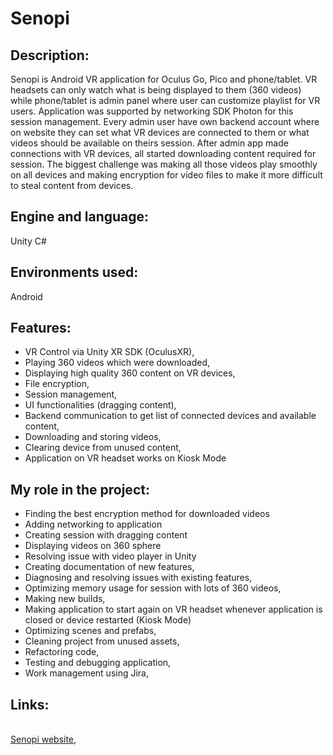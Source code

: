 # Senopi

<h2>Description:</h2>
Senopi is Android VR application for Oculus Go, Pico and phone/tablet. VR headsets can only watch what is being displayed to them (360 videos) while phone/tablet is admin panel where user can customize playlist for VR users. Application was supported by networking SDK Photon for this session management. Every admin user have own backend account where on website they can set what VR devices are connected to them or what videos should be available on theirs session. After admin app made connections with VR devices, all started downloading content required for session. The biggest challenge was making all those videos play smoothly on all devices and making encryption for video files to make it more difficult to steal content from devices.

<h2>Engine and language:</h2>
Unity C#

<h2>Environments used:</h2>
Android

<h2>Features:</h2>

- VR Control via Unity XR SDK (OculusXR),
- Playing 360 videos which were downloaded,
- Displaying high quality 360 content on VR devices,
- File encryption,
- Session management,
- UI functionalities (dragging content),
- Backend communication to get list of connected devices and available content,
- Downloading and storing videos,
- Clearing device from unused content,
- Application on VR headset works on Kiosk Mode

<h2>My role in the project:</h2>

- Finding the best encryption method for downloaded videos
- Adding networking to application
- Creating session with dragging content
- Displaying videos on 360 sphere
- Resolving issue with video player in Unity
- Creating documentation of new features,
- Diagnosing and resolving issues with existing features,
- Optimizing memory usage for session with lots of 360 videos,
- Making new builds,
- Making application to start again on VR headset whenever application is closed or device restarted (Kiosk Mode)
- Optimizing scenes and prefabs,
- Cleaning project from unused assets,
- Refactoring code,
- Testing and debugging application,
- Work management using Jira,

<h2>Links:</h2>
<br/><a href="https://www.senopi.com/">Senopi website</a>, 
